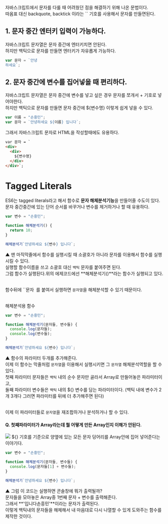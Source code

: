 자바스크립트에서 문자를 다룰 때 어려웠던 점을 해결하기 위해 나온 문법이다. <br>
따옴표 대신 backquote, backtick 이라는 `` 기호를 사용해서 문자를 만들면된다.<br>

## 1. 문자 중간 엔터키 입력이 가능하다.

자바스크립트 문자열은 문자 중간에 엔터키치면 안된다.<br>
하지만 백틱으로 문자를 만들면 엔터키가 자유롭게 가능하다.<br>

```js
var 문자 = `안녕
하세요`;
```

## 2. 문자 중간에 변수를 집어넣을 때 편리하다.

자바스크립트 문자열은 문자 중간에 변수를 넣고 싶은 경우 문자를 쪼개서 + 기호로 넣어야한다.<br>
하지만 백틱으로 문자를 만들면 문자 중간에 ${변수명} 이렇게 쉽게 넣을 수 있다.<br>

```js
var 이름 = "손흥민";
var 문자 = `안녕하세요 ${이름} 입니다`;
```

그래서 자바스크립트 문자로 HTML을 작성할때에도 유용하다.<br>

```HTML
var 문자 = `
<div>
  <div>
    ${변수명}
  </div>
</div>`;
```

# Tagged Literals

ES6는 tagged literals라고 해서 함수로 **문자 해체분석기능**을 만들어줄 수도이 있다.<br>
문자 중간중간에 있는 단어 순서를 바꾸거나 변수를 제거하거나 할 때 유용하다.<br>

```js
var 변수 = "손흥민";

function 해체분석기() {
  return 10;
}

해체분석기`안녕하세요 ${변수} 입니다`;
```

▲ 맨 마직막줄에서 함수를 실행시킬 때 소괄호가 아니라 문자를 이용해서 함수를 실행시킬 수 있다.<br>
실행할 함수이름을 쓰고 소괄호 대신 `백틱` 문자를 붙여주면 된다.<br>
그럼 함수가 실행된다.위의 에제코드에선 **해체분석기()**라는 함수가 실행되고 있다.<br>
<br>

함수뒤에 ``문자` `를 붙여서 실행하면 `문자열`을 해체분석할 수 있기 때문이다.<br>
<br>

해체분석용 함수

```js
var 변수 = "손흥민";

function 해체분석기(문자들, 변수들) {
  console.log(문자들);
  console.log(변수들);
}

해체분석기`안녕하세요 ${변수} 입니다`;
```

▲ 함수의 파라미터 두개를 추가해준다.<br>
이제 이 함수는 막줄처럼 `문자열`을 이용해서 실행시키면 그 `문자열` 해체분석역할을 할 수 있다.<br>
첫째 파라미터 문자들은 `백틱` 내의 순수 문자만 골라서 Array로 만들어놓은 파라미터이고,<br>
둘째 파라미터 변수들은 `백틱` 내의 ${} 변수를 담는 파라미터이다. (백틱 내에 변수가 2개 3개다 그러면 파라미터를 뒤에 더 추가해주면 된다)<br>
<br>

이제 이 파라미터들로 `문자열`을 재조합하거나 분석하거나 할 수 있다. <br>

#### Q. 첫째파라미터가 Array라는데 뭘 어떻게 만든 Array인지 이해가 안된다.

![](https://velog.velcdn.com/images/hosickk/post/2cbee3e0-c116-4cfc-b101-0f7b58c36de9/image.png)
${} 기호를 기준으로 양옆에 있는 모든 문자 덩어리를 Array안에 집어 넣어준다는 이야기다.

```js
var 변수 = "손흥민";

function 해체분석기(문자들, 변수들) {
  console.log(문자들[1] + 변수들);
}

해체분석기`안녕하세요 ${변수} 입니다`;
```

▲ 그럼 이 코드는 실행하면 콘솔창에 뭐가 출력될까? <br>
문자들을 모아놓은 Array중 1번째 문자 + 변수를 출력해준다. <br>
그래서 **'입니다손흥민'**이라는 문자가 출력된다. <br>
이렇게 백틱내의 문자들을 해체해서 내 마음대로 다시 나열할 수 있게 도와주는 함수를 제작한 것이다. <br>
